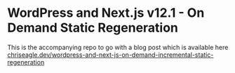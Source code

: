 # WordPress and Next.js v12.1 - On Demand Static Regeneration

This is the accompanying repo to go with a blog post which is available here [chriseagle.dev/wordpress-and-next-js-on-demand-incremental-static-regeneration](https://chriseagle.dev/wordpress-and-next-js-on-demand-incremental-static-regeneration)

